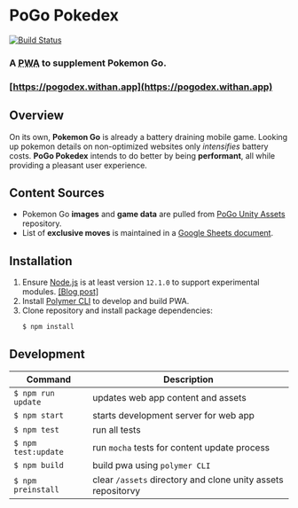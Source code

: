 # PoGo Pokedex

[![Build Status](https://travis-ci.com/liyetony/pogodex.svg?branch=master)](https://travis-ci.com/liyetony/pogodex)

### A <abbr title="progressive web app">PWA</abbr> to supplement Pokemon Go.
### [https://pogodex.withan.app](https://pogodex.withan.app)

## Overview
On its own, **Pokemon Go** is already a battery draining mobile game. Looking up pokemon details on non-optimized websites only *intensifies* battery costs.
**PoGo Pokedex** intends to do better by being **performant**, all while providing a pleasant user experience.



## Content Sources
- Pokemon Go **images** and **game data** are pulled from
  [PoGo Unity Assets](https://github.com/ZeChrales/PogoAssets) repository.
- List of **exclusive moves** is maintained in a
  [Google Sheets document](https://docs.google.com/spreadsheets/d/1UEFmGd2JRrW1mFr8qtR1Sh2V0zeDOZ8v-ccB9hpde-A/edit?usp=sharing).



## Installation
1. Ensure [Node.js](https://nodejs.org/en/) is at least version ```12.1.0```
   to support experimental modules.
   [[Blog post]](https://medium.com/@nodejs/announcing-a-new-experimental-modules-1be8d2d6c2ff)
2. Install [Polymer CLI](https://www.npmjs.com/package/polymer-cli) to develop and build PWA.
3. Clone repository and install package dependencies:
   ```sh
   $ npm install
   ```



## Development
Command                | Description
---------------------- | -----------
```$ npm run update``` | updates web app content and assets
```$ npm start```      | starts development server for web app
```$ npm test```       | run all tests
```$ npm test:update```| run ```mocha``` tests for content update process
```$ npm build```      | build pwa using ```polymer CLI```
```$ npm preinstall``` | clear ```/assets``` directory and clone unity assets repositorvy